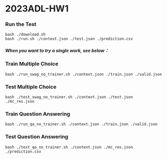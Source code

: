 # 2023ADL-HW1

### Run the Test
```shell
bash ./download.sh
bash ./run.sh ./context.json ./test.json ./prediction.csv
```
##### When you want to try a single work, see below：

### Train Multiple Choice
```shell
bash ./run_swag_no_trainer.sh ./context.json ./train.json ./valid.json
```

### Test Multiple Choice
```shell
bash ./test_swag_no_trainer.sh ./context.json ./test.json ./mc_res.json
```

### Train Question Answering
```shell
bash ./run_qa_no_trainer.sh ./context.json ./train.json ./valid.json
```

### Test Question Answering
```shell
bash ./test_qa_no_trainer.sh ./context.json ./mc_res.json ./prediction.csv
```
